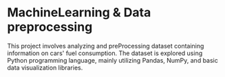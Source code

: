 # MachineLearning & Data preprocessing
This project involves analyzing and preProcessing dataset containing information on cars' fuel consumption. The dataset is explored using Python programming language, mainly utilizing Pandas, NumPy, and basic data visualization libraries. 
